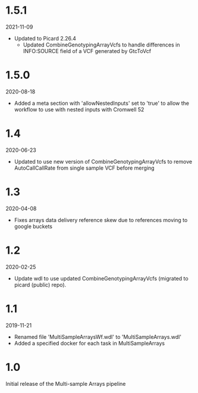 # 1.5.1
2021-11-09

* Updated to Picard 2.26.4
    * Updated CombineGenotypingArrayVcfs to handle differences in INFO:SOURCE field of a VCF generated by GtcToVcf

# 1.5.0
2020-08-18

* Added a meta section with 'allowNestedInputs' set to 'true' to allow the workflow to use with nested inputs with Cromwell 52

# 1.4
2020-06-23

* Updated to use new version of CombineGenotypingArrayVcfs to remove AutoCallCallRate from 
single sample VCF before merging

# 1.3

2020-04-08

* Fixes arrays data delivery reference skew due to references moving to google buckets

# 1.2

2020-02-25

* Update wdl to use updated CombineGenotypingArrayVcfs (migrated to picard (public) repo).

# 1.1

2019-11-21

* Renamed file 'MultiSampleArraysWf.wdl' to 'MultiSampleArrays.wdl'
* Added a specified docker for each task in MultiSampleArrays

# 1.0
Initial release of the Multi-sample Arrays pipeline
